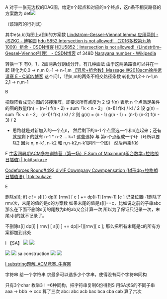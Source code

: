 # 
A
对于一张无边权的DAG图，给定n个起点和对应的n个终点，这n条不相交路径的方案数为
det![](2018-08-14/DF5FBF2C-F027-43A6-816B-30F3FA149AFF.png)

（该矩阵的行列式）

其中e(a,b)为图上a到b的方案数
[Lindström–Gessel–Viennot lemma 应用两则 - JSZKC - 博客园](http://www.cnblogs.com/jszkc/p/7309468.html)
[hdu 5852	 Intersection is not allowed! （2016多校第九场1009）组合 - CSDN博客](https://blog.csdn.net/u013665921/article/details/52225672)
[HDU5852：Intersection is not allowed!（Lindström–Gessel–Viennot引理） - CSDN博客](https://blog.csdn.net/qq_35649707/article/details/80245873)
cf 348D
[Narayana number - Wikipedia](https://en.wikipedia.org/wiki/Narayana_number)

转换一下 有0，1，2画两条分割线分开，有几种画法
由于这两条路径可以并在一起
转化为0,0 -> n,m   0,-1 -> n-1,m 
[【容斥+组合数】Massage @2018acm徐州邀请赛 E - CSDN博客](https://blog.csdn.net/MIECZ/article/details/80591212)
这个问1，1到n,m的两条不相交路径条数
转化为1,2-> n-1,m   2,1 -> n,m-1


B


把矩阵看成无向图的邻接矩阵，即要求所有点度为 2 设 f(n) 表示 n 个点满足条件的图的数量f(n) = (n-1) f(n - 2) + sum「k < n - 2」 (n-1)! f(k) / k! / 2 设 g(n) = sum「k < n - 2」 (n-1)! f(k) / k! / 2 
则 g(n) = (n - 1) g(n - 1) + (n-1) (n-2) f(n - 3) / 2
-  思路就是对新加入的一个点n， 然后剩下的n-1 个点里选一个和n连起来；还有就是剩下的就有 n-1 * n-2 *…* k+1 这些选择 与 第n个点组成一个环（环所以要除2 因为 n, n-k1, n-k2 和 n,n-k2,n-k1是同一个图） 然后再乘f(k)

F
[牛客网暑期ACM多校训练营（第一场）F.Sum of Maximum(组合数学+拉格朗日插值) | tokitsukaze](http://tokitsukaze.live/2018/07/19/2018niuke1.F/)

[Codeforces Round#492 div1F Cowmpany Cowmpensation (树形dp+拉格朗日插值法) | tokitsukaze](http://tokitsukaze.live/2018/07/07/cf492.1F/)



E


删除s[i];
if( c != s[i] )
   dp[i] [rmv] [ c ] += dp[i-1] [rmv-1] [c ] 
记录位置i-1删除了rmv次，末尾的值的是c的方案数
如果末尾的值是s[i]==c，比如说之前的子串abc 
那么在下面不删除s[i]的尾数为b的ab又会计算一次
所以为了保证只记录一次，末尾s[i]的就不记录了。


不删除s[i]
dp[i] [ rmv] [ s[i] ] += dp[i-1][rmv][ c ]; 
那么把所有末尾是c的所有方案都加到此处

I
【SA】
![](2018-08-14/3E0AF405-F78D-4469-8044-FF5AF26F5E9A.png)
![](2018-08-14/7930B524-B9EC-4068-A017-29FB36897F36.png)

![](2018-08-14/C5BBE23A-55A9-429F-99E2-E460614DAC02.png)
![](2018-08-14/78841860-DDBE-46A0-80E4-D3B712B70FEF.png)
sa construction
![](2018-08-14/8C5F2130-6D49-4139-A33D-5AC3E603AC7E.png)
![](2018-08-14/EFC5E527-0F44-4236-BDDF-829B6EE74403.png)

[I substring题解_ACM竞赛_牛客网](https://www.nowcoder.com/discuss/87367?type=101&order=0&pos=1&page=1)

字符串
给一个字符串
求最多可以选多少个字串，使得没有两个字符串同构

只有3个char
枚举3！=6种同构，把字符串复制6份得到S
用SA求S的不同子串
aaa -> bbb -> ccc 算了三次
abc: abc acb bac bca cba cab 算了六次
